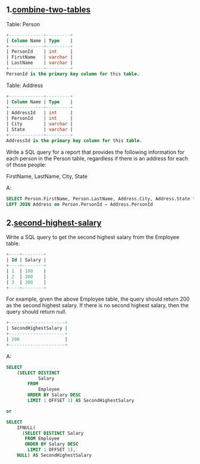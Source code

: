 ## 1.[combine-two-tables](https://leetcode.com/problems/combine-two-tables/description/)
Table: Person
```sql
+-------------+---------+
| Column Name | Type    |
+-------------+---------+
| PersonId    | int     |
| FirstName   | varchar |
| LastName    | varchar |
+-------------+---------+
PersonId is the primary key column for this table.
```
Table: Address
```sql
+-------------+---------+
| Column Name | Type    |
+-------------+---------+
| AddressId   | int     |
| PersonId    | int     |
| City        | varchar |
| State       | varchar |
+-------------+---------+
AddressId is the primary key column for this table.
```

Write a SQL query for a report that provides the following information for each person in the Person table, regardless if there is an address for each of those people:

FirstName, LastName, City, State

A:
```sql
SELECT Person.FirstName, Person.LastName, Address.City, Address.State from Person 
LEFT JOIN Address on Person.PersonId = Address.PersonId
```
## 2.[second-highest-salary](https://leetcode.com/problems/second-highest-salary/description/)
Write a SQL query to get the second highest salary from the Employee table.
```sql
+----+--------+
| Id | Salary |
+----+--------+
| 1  | 100    |
| 2  | 200    |
| 3  | 300    |
+----+--------+
```
For example, given the above Employee table, the query should return 200 as the second highest salary. If there is no second highest salary, then the query should return null.
```sql
+---------------------+
| SecondHighestSalary |
+---------------------+
| 200                 |
+---------------------+
```
A:
```sql
SELECT
    (SELECT DISTINCT
            Salary
        FROM
            Employee
        ORDER BY Salary DESC
        LIMIT 1 OFFSET 1) AS SecondHighestSalary

or

SELECT
    IFNULL(
      (SELECT DISTINCT Salary
       FROM Employee
       ORDER BY Salary DESC
        LIMIT 1 OFFSET 1),
    NULL) AS SecondHighestSalary
```
